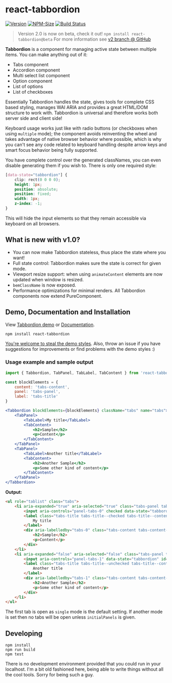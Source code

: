 # react-tabbordion
[![Version](http://img.shields.io/npm/v/react-tabbordion.svg)](https://www.npmjs.org/package/react-tabbordion)
[![NPM-Size](https://flat.badgen.net/bundlephobia/minzip/react-tabbordion)](https://www.npmjs.com/package/react-tabbordion)
[![Build Status](https://travis-ci.org/Merri/react-tabbordion.svg)](https://travis-ci.org/Merri/react-tabbordion)

> Version 2.0 is now on beta, check it out!
> `npm install react-tabbordion@beta`
> For more information see [v2 branch @ GitHub](https://github.com/Merri/react-tabbordion/tree/v2)

**Tabbordion** is a component for managing active state between multiple items. You can make anything out of it:

- Tabs component
- Accordion component
- Multi select list component
- Option component
- List of options
- List of checkboxes

Essentially Tabbordion handles the state, gives tools for complete CSS based styling, manages WAI ARIA and provides a
great HTML/DOM structure to work with. Tabbordion is universal and therefore works both server side and client side!

Keyboard usage works just like with radio buttons (or checkboxes when using `multiple` mode); the component avoids
reinventing the wheel and takes advantage of native browser behavior where possible, which is why you can't see any code
related to keyboard handling despite arrow keys and smart focus behavior being fully supported.

You have complete control over the generated classNames, you can even disable generating them if you wish to. There is
only one required style:

```css
[data-state="tabbordion"] {
    clip: rect(0 0 0 0);
    height: 1px;
    position: absolute;
    position: fixed;
    width: 1px;
    z-index: -1;
}
```

This will hide the input elements so that they remain accessible via keyboard on all browsers.


## What is new with v1.0?

- You can now make Tabbordion stateless, thus place the state where you want!
- Full state control: Tabbordion makes sure the state is correct for given mode.
- Viewport resize support: when using `animateContent` elements are now updated when window is resized.
- `bemClassName` is now exposed.
- Performance optimizations for minimal renders. All Tabbordion components now extend PureComponent.


## Demo, Documentation and Installation

View [Tabbordion demo](https://merri.github.io/react-tabbordion/) or [Documentation](./docs/).

```
npm install react-tabbordion
```

[You're welcome to steal the demo styles](./demo/). Also, throw an issue if you have suggestions for improvements or
find problems with the demo styles :)


### Usage example and sample output

```jsx
import { Tabbordion, TabPanel, TabLabel, TabContent } from 'react-tabbordion'

const blockElements = {
    content: 'tabs-content',
    panel: 'tabs-panel',
    label: 'tabs-title'
}

<Tabbordion blockElements={blockElements} className="tabs" name="tabs">
    <TabPanel>
        <TabLabel>My title</TabLabel>
        <TabContent>
            <h2>Sample</h2>
            <p>Content</p>
        </TabContent>
    </TabPanel>
    <TabPanel>
        <TabLabel>Another title</TabLabel>
        <TabContent>
            <h2>Another Sample</h2>
            <p>Some other kind of content</p>
        </TabContent>
    </TabPanel>
</Tabbordion>
```

**Output:**

```html
<ul role="tablist" class="tabs">
    <li aria-expanded="true" aria-selected="true" class="tabs-panel tabs-panel--checked tabs-panel--content tabs-panel--first" role="tab">
        <input aria-controls="panel-tabs-0" checked data-state="tabbordion" id="tabs-0" name="tabs" value="0" type="radio" />
        <label class="tabs-title tabs-title--checked tabs-title--content tabs-title--first" id="label-tabs-0" for="tabs-0">
            My title
        </label>
        <div aria-labelledby="tabs-0" class="tabs-content tabs-content--checked tabs-content--first" id="panel-tabs-0" role="tabpanel">
            <h2>Sample</h2>
            <p>Content</p>
        </div>
    </li>
    <li aria-expanded="false" aria-selected="false" class="tabs-panel tabs-panel--unchecked tabs-panel--content tabs-panel--last" role="tab">
        <input aria-controls="panel-tabs-1" data-state="tabbordion" id="tabs-1" name="tabs" value="1" type="radio" />
        <label class="tabs-title tabs-title--unchecked tabs-title--content tabs-title--last" id="label-tabs-1" for="tabs-1">
            Another title
        </label>
        <div aria-labelledby="tabs-1" class="tabs-content tabs-content--unchecked tabs-content--last" id="panel-tabs-1" role="tabpanel">
            <h2>Another Sample</h2>
            <p>Some other kind of content</p>
        </div>
    </li>
</ul>
```

The first tab is open as `single` mode is the default setting. If another mode is set then no tabs will be open unless
`initialPanels` is given.


## Developing

```
npm install
npm run build
npm test
```

There is no development environment provided that you could run in your localhost. I'm a bit old fashioned here, being
able to write things without all the cool tools. Sorry for being such a guy.
